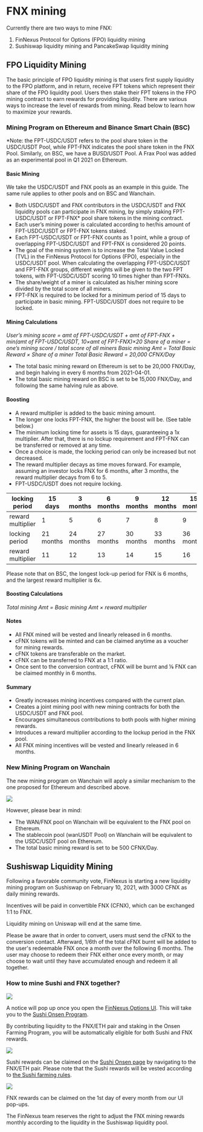 # FNX mining

Currently there are two ways to mine FNX:

1. FinNexus Protocol for Options (FPO) liquidity mining
1. Sushiswap liquidity mining and PancakeSwap liquidity mining

## FPO Liquidity Mining

The basic principle of FPO liquidity mining is that users first supply liquidity to the FPO platform, and in return, receive FPT tokens which represent their share of the FPO liquidity pool. Users then stake their FPT tokens in the FPO mining contract to earn rewards for providing liquidity. There are various ways to increase the level of rewards from mining. Read below to learn how to maximize your rewards.

### Mining Program on Ethereum and Binance Smart Chain (BSC)

*Note: the FPT-USDC/USDT refers to the pool share token in the USDC/USDT Pool, while FPT-FNX indicates the pool share token in the FNX Pool. Similarly, on BSC, we have a BUSD/USDT Pool.
A Frax Pool was added as an experimental pool in Q1 2021 on Ethereum.


#### Basic Mining
We take the USDC/USDT and FNX pools as an example in this guide. The same rule applies to other pools and on BSC and Wanchain.

+ Both USDC/USDT and FNX contributors in the USDC/USDT and FNX liquidity pools can participate in FNX mining, by simply staking FPT-USDC/USDT or FPT-FNX* pool share tokens in the mining contract.
+ Each user’s mining power is calculated according to her/his amount of  FPT-USDC/USDT or FPT-FNX tokens staked.
+ Each FPT-USDC/USDT or FPT-FNX counts as 1 point, while a group of overlapping FPT-USDC/USDT and FPT-FNX is considered 20 points.
+ The goal of the mining system is to increase the Total Value Locked (TVL) in the FinNexus Protocol for Options (FPO), especially in the USDC/USDT pool. When calculating the overlapping FPT-USDC/USDT and FPT-FNX groups, different weights will be given to the two FPT tokens, with FPT-USDC/USDT scoring 10 times higher than FPT-FNXs.
+ The share/weight of a miner is calculated as his/her mining score divided by the total score of all miners.
+ FPT-FNX is required to be locked for a minimum period of 15 days to participate in basic mining. FPT-USDC/USDT does not require to be locked.

#### Mining Calculations

*User’s mining score = amt of FPT-USDC/USDT + amt of FPT-FNX + min(amt of FPT-USDC/USDT, 10×amt of FPT-FNX)×20
Share of a miner = one’s mining score / total score of all miners
Basic mining Amt = Total Basic Reward × Share of a miner
Total Basic Reward = 20,000 CFNX/Day*
+ The total basic mining reward on Ethereum is set to be 20,000 FNX/Day, and begin halving in every 6 months from 2021-04-01.
+ The total basic mining reward on BSC is set to be 15,000 FNX/Day, and following the same halving rule as above.

#### Boosting

+ A reward multiplier is added to the basic mining amount.
+ The longer one locks FPT-FNX, the higher the boost will be. (See table below.)
+ The minimum locking time for assets is 15 days, guaranteeing a 1x multiplier. After that, there is no lockup requirement and FPT-FNX can be transferred or removed at any time.
+ Once a choice is made, the locking period can only be increased but not decreased.
+ The reward multiplier decays as time moves forward. For example, assuming an investor locks FNX for 6 months, after 3 months, the reward multiplier decays from 6 to 5.
+ FPT-USDC/USDT does not require locking.

|locking period|15 days|3 months|6 months|9 months|12 months|15 months|18 months|
| --- | --- | --- | --- | --- | --- | --- | --- |
|reward multiplier|1|5|6|7|8|9|10|
|locking period|21 months|24 months|27 months|30 months|33 months|36 months||
|reward multiplier|11|12|13|14|15|16||

Please note that on BSC, the longest lock-up period for FNX is 6 months, and the largest reward multiplier is 6x.

#### Boosting Calculations

*Total mining Amt = Basic mining Amt × reward multiplier*

#### Notes

+ All FNX mined will be vested and linearly released in 6 months.
+ cFNX tokens will be minted and can be claimed anytime as a voucher for mining rewards.
+ cFNX tokens are transferable on the market.
+ cFNX can be transferred to FNX at a 1:1 ratio.
+ Once sent to the conversion contract, cFNX will be burnt and ⅙ FNX can be claimed monthly in 6 months.

#### Summary

+ Greatly increases mining incentives compared with the current plan.
+ Creates a joint mining pool with new mining contracts for both the USDC/USDT and FNX pool.
+ Encourages simultaneous contributions to both pools with higher mining rewards.
+ Introduces a reward multiplier according to the lockup period in the FNX pool.
+ All FNX mining incentives will be vested and linearly released in 6 months.

### New Mining Program on Wanchain

The new mining program on Wanchain will apply a similar mechanism to the one proposed for Ethereum and described above.

![](https://i.imgur.com/Jhsuqyn.jpg)

However, please bear in mind:

+ The WAN/FNX pool on Wanchain will be equivalent to the FNX pool on Ethereum.
+ The stablecoin pool (wanUSDT Pool) on Wanchain will be equivalent to the USDC/USDT pool on Ethereum.
+ The total basic mining reward is set to be 500 CFNX/Day.

## Sushiswap Liquidity Mining

Following a favorable community vote, FinNexus is starting a new liquidity mining program on Sushiswap on February 10, 2021, with 3000 CFNX as daily mining rewards.

Incentives will be paid in convertible FNX (CFNX), which can be exchanged 1:1 to FNX.

Liquidity mining on Uniswap will end at the same time.

Please be aware that in order to convert, users must send the cFNX to the conversion contact. Afterward, 1/6th of the total cFNX burnt will be added to the user's redeemable FNX once a month over the following 6 months. The user may choose to redeem their FNX either once every month, or may choose to wait until they have accumulated enough and redeem it all together.

### How to mine Sushi and FNX together?

![](https://i.imgur.com/Sn3bmco.png)

A notice will pop up once you open the [FinNexus Options UI](options.finnexus.io). This will take you to the [Sushi Onsen Program](https://www.sushiswap.fi/pair/0xaa500101c73065f755ba9b902d643705ef2523e3).

By contributing liquidity to the FNX/ETH pair and staking in the Onsen Farming Program, you will be automatically eligible for both Sushi and FNX rewards.

![](https://i.imgur.com/zDQf4mH.png)

Sushi rewards can be claimed on the [Sushi Onsen page](https://www.sushiswap.fi/farms/special) by navigating to the FNX/ETH pair. Please note that the Sushi rewards will be vested according to [the Sushi farming rules](https://docs.sushiswap.fi/products/yield-farming/the-sushi-menu).

![](https://i.imgur.com/TEwOp8B.png)

FNX rewards can be claimed on the 1st day of every month from our UI pop-ups.

The FinNexus team reserves the right to adjust the FNX mining rewards monthly according to the liquidity in the Sushiswap liquidity pool.

